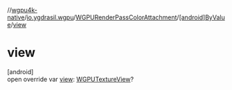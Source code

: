 //[wgpu4k-native](../../../../index.md)/[io.ygdrasil.wgpu](../../index.md)/[WGPURenderPassColorAttachment](../index.md)/[[android]ByValue](index.md)/[view](view.md)

# view

[android]\
open override var [view](view.md): [WGPUTextureView](../../-w-g-p-u-texture-view/index.md)?